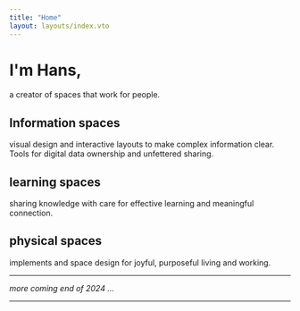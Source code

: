 ```yaml
---
title: "Home"
layout: layouts/index.vto
---
```


# I'm Hans,
a creator of spaces that work for people.


## Information spaces
visual design and interactive layouts to make complex information clear. Tools for digital data ownership and unfettered sharing.

## learning spaces
sharing knowledge with care for effective learning and meaningful connection.
## physical spaces
implements and space design for joyful, purposeful living and working.

---

_more coming end of 2024 …_

---
